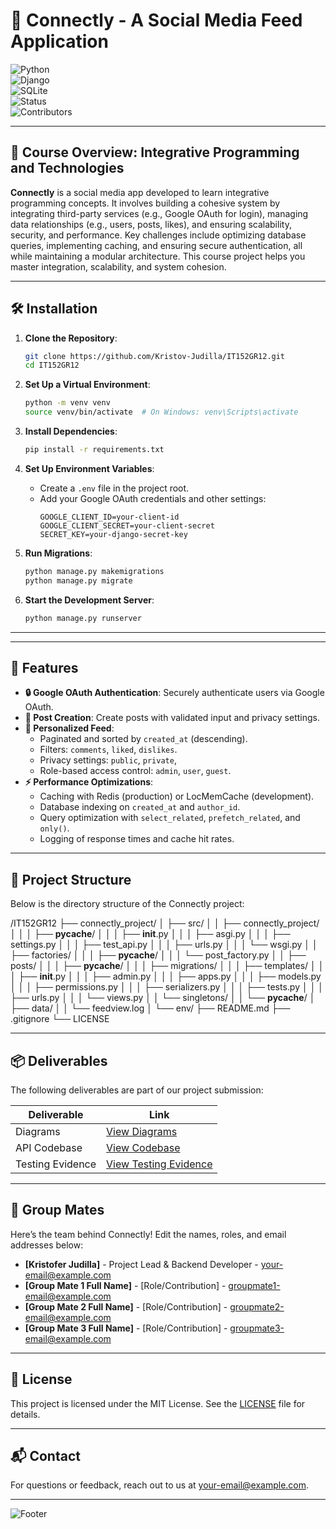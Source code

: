 # 🚀 Connectly - A Social Media Feed Application

<p align="center">

![Python](https://img.shields.io/badge/PYTHON-3.9+-323330?style=flat&logo=python&labelColor=323330&color=FFD43B)  
![Django](https://img.shields.io/badge/DJANGO-4.2+-323330?style=flat&logo=django&labelColor=323330&color=092E20)  
![SQLite](https://img.shields.io/badge/SQLITE-DATABASE-323330?style=flat&logo=sqlite&labelColor=323330&color=003B57)  
![Status](https://img.shields.io/badge/STATUS-COMPLETED-323330?style=flat&labelColor=323330&color=2ECC71)  
![Contributors](https://img.shields.io/badge/CONTRIBUTORS-5-323330?style=flat&labelColor=323330&color=F39C12)

</p>

---

## 📖 Course Overview: Integrative Programming and Technologies

**Connectly** is a social media app developed to learn integrative programming concepts. It involves building a cohesive system by integrating third-party services (e.g., Google OAuth for login), managing data relationships (e.g., users, posts, likes), and ensuring scalability, security, and performance. Key challenges include optimizing database queries, implementing caching, and ensuring secure authentication, all while maintaining a modular architecture. This course project helps you master integration, scalability, and system cohesion.

---

## 🛠️ Installation

1. **Clone the Repository**:
   ```bash
   git clone https://github.com/Kristov-Judilla/IT152GR12.git
   cd IT152GR12
   ```

2. **Set Up a Virtual Environment**:
   ```bash
   python -m venv venv
   source venv/bin/activate  # On Windows: venv\Scripts\activate
   ```

3. **Install Dependencies**:
   ```bash
   pip install -r requirements.txt
   ```

4. **Set Up Environment Variables**:
   - Create a `.env` file in the project root.
   - Add your Google OAuth credentials and other settings:
     ```env
     GOOGLE_CLIENT_ID=your-client-id
     GOOGLE_CLIENT_SECRET=your-client-secret
     SECRET_KEY=your-django-secret-key
     ```

5. **Run Migrations**:
   ```bash
   python manage.py makemigrations
   python manage.py migrate
   ```

6. **Start the Development Server**:
   ```bash
   python manage.py runserver
   ```

---

---

## 🌟 Features

- **🔒 Google OAuth Authentication**: Securely authenticate users via Google OAuth.
- **📝 Post Creation**: Create posts with validated input and privacy settings.
- **📜 Personalized Feed**:
  - Paginated and sorted by `created_at` (descending).
  - Filters: `comments`, `liked`, `dislikes`.
  - Privacy settings: `public`, `private`, 
  - Role-based access control: `admin`, `user`, `guest`.
- **⚡ Performance Optimizations**:
  - Caching with Redis (production) or LocMemCache (development).
  - Database indexing on `created_at` and `author_id`.
  - Query optimization with `select_related`, `prefetch_related`, and `only()`.
  - Logging of response times and cache hit rates.

---

## 📂 Project Structure

Below is the directory structure of the Connectly project:

/IT152GR12
├── connectly_project/
│   ├── src/
│   │   ├── connectly_project/
│   │   │   ├── __pycache__/
│   │   │   ├── __init__.py
│   │   │   ├── asgi.py
│   │   │   ├── settings.py
│   │   │   ├── test_api.py
│   │   │   ├── urls.py
│   │   │   └── wsgi.py
│   │   ├── factories/
│   │   │   ├── __pycache__/
│   │   │   └── post_factory.py
│   │   ├── posts/
│   │   │   ├── __pycache__/
│   │   │   ├── migrations/
│   │   │   ├── templates/
│   │   │   ├── __init__.py
│   │   │   ├── admin.py
│   │   │   ├── apps.py
│   │   │   ├── models.py
│   │   │   ├── permissions.py
│   │   │   ├── serializers.py
│   │   │   ├── tests.py
│   │   │   ├── urls.py
│   │   │   └── views.py
│   │   └── singletons/
│   │       └── __pycache__/
│   ├── data/
│   │   └── feedview.log
│   └── env/
├── README.md
├── .gitignore
└── LICENSE

---

## 📦 Deliverables

The following deliverables are part of our project submission:

<div align="center">

| Deliverable         | Link                                                                                   |
|---------------------|----------------------------------------------------------------------------------------|
| Diagrams            | [View Diagrams](https://drive.google.com/file/d/1ou3W_1oy3tug2yCmEkv_6WByFDyMcQ9u/view?usp=sharing) |
| API Codebase        | [View Codebase](https://github.com/Kristov-Judilla/IT152GR12/)                        |
| Testing Evidence    | [View Testing Evidence](https://drive.google.com/drive/folders/1N_B7AJz7VQ6k56fTKS2VJYDUVu4CmKCj?usp=sharing) |

</div>

---

## 👥 Group Mates

Here’s the team behind Connectly! Edit the names, roles, and email addresses below:

- **[Kristofer Judilla]** - Project Lead & Backend Developer - [your-email@example.com](lr.kjudilla@mmdc.mcl.edu.ph)
- **[Group Mate 1 Full Name]** - [Role/Contribution] - [groupmate1-email@example.com](mailto:groupmate1-email@example.com)
- **[Group Mate 2 Full Name]** - [Role/Contribution] - [groupmate2-email@example.com](mailto:groupmate2-email@example.com)
- **[Group Mate 3 Full Name]** - [Role/Contribution] - [groupmate3-email@example.com](mailto:groupmate3-email@example.com)

---

## 📄 License

This project is licensed under the MIT License. See the [LICENSE](LICENSE) file for details.

---

## 📬 Contact

For questions or feedback, reach out to us at [your-email@example.com](mailto:your-email@example.com).

---

![Footer](https://img.shields.io/badge/Made%20with-❤️%20by%20Connectly%20Team-blue?style=for-the-badge)

